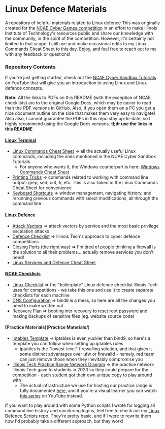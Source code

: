 # Linux Defence Materials
A repository of helpful materials related to Linux defence
This was originally created for the [NCAE Cyber Games competition](https://www.ncaecybergames.org) in an effort to make Illinois Institute of Technology's resources public and share our knowledge with the community, in the spirit of the competition. However, it's certainly not limited to that scope. I still use and make occasional edits to my Linux Commands Cheat Sheet to this day. Enjoy, and feel free to reach out to me with any feedback or questions!

### Repository Contents
If you're just getting started, check out the [NCAE Cyber Sandbox Tutorials](https://www.youtube.com/playlist?list=PLqux0fXsj7x3WYm6ZWuJnGC1rXQZ1018M) on YouTube that will give you an introduction to using Linux and Linux defence concepts.

**Note:** All the links to PDFs on this README (with the exception of NCAE checklists) are to the original Google Docs, which may be easier to read than the PDF versions in GitHub. Also, if you open them on a PC you get a nice document outline on the side that makes them very easy to navigate! Also also, I cannot guarantee the PDFs in this repo stay up-to-date, so I highly recommend using the Google Docs versions. **tl;dr use the links in this README**
#### [Linux Terminal](Linux%20Terminal/)
- [Linux Commands Cheat Sheet](https://docs.google.com/document/d/1vJxoHrjW607NJDLC1Zln1llrEIqrS6Ea3j9ihJTdblg/) ⇒ all the actually useful Linux commands, including the ones mentioned in the NCAE Cyber Sandbox Tutorials
  - For anyone who wants it, the Windows counterpart is here: [Windows Commands Cheat Sheet](https://docs.google.com/document/d/1CGgADAOZQuMXAyzXVeXRNhQ_PPBYliMXCy-4RNE0UMw/)
- [Printing Tricks](Linux%20Terminal/Printing%20Tricks.md) ⇒ commands related to working with command line output: grep, sed, cut, tr, etc. This is also linked in the Linux Commands Cheat Sheet for convenience
- [Keyboard Shortcuts](Linux%20Terminal/Keyboard%20Shortcuts.md) ⇒ window management, navigating history, and rerunning previous commands with select modifications, all through the command line
#### [Linux Defence](Defence/)
- [Attack Vectors](Defence/Attack%20Vectors.md) ⇒ attack vectors by service and the most basic privilege escalation attacks
- [Defence Checklist](Defence/Defence%20Checklist.md) ⇒ Illinois Tech's approach to cyber defence competitions
- [Closing Ports (the right way)](Defence/Port%20Closing%20Flowchart.png) ⇒ I'm tired of people thinking a firewall is the solution to all their problems... actually remove services you don't need!
- [Linux Services and Defence Cheat Sheet](https://docs.google.com/document/d/1DikLS0jAhuflCj3bOlbh5ZIJE6Ou4WkyIxMN0t2ZqU0/)
#### [NCAE Checklists](NCAE%20Checklists/)
- [Linux Checklist](NCAE%20Checklists/Linux%20Checklist.pdf) ⇒ the "boilerplate" Linux defence checklist Illinois Tech uses for competitions - we take this one and use it to create separate checklists for each machine
- [DNS Configuration](NCAE%20Checklists/DNS%20Configuration.pdf) ⇒ bind9 is a mess, so here are all the changes you need to make written out
- [Recovery Plan](NCAE%20Checklists/Recovery%20Plan.pdf) ⇒ booting into recovery to reset root password and making backups of sensitive files (eg. website source code)
#### [Practice Materials](Practice Materials/)
- [iptables Template](Practice%20Materials/iptables-template.sh) ⇒ iptables is even yuckier than bind9, so here's a template you can follow when setting up iptables rules
  - iptables is the "lowest-level" firewalling solution, and that gives it some distinct advantages over ufw or firewalld - namely, red team can just remove those when they inevitably compromise you
- [Illinois Tech Practice Range Network Diagram](Practice%20Materials/practice.jpg) ⇒ the practice network Illinois Tech gave to students in 2023 so they could prepare for the competition - each student got their own unique copy to play around with
  - The actual infrastructure we use for hosting our practice range is fully documented [here](https://github.com/RedefiningReality/Proxmox-Remote-Management/blob/main/Web.md), and if you're a visual learner you can watch [this series](https://youtube.com/playlist?list=PLSpsCUl2cY8at6Dr0c28G6-yC1exBnqrR) on YouTube instead.

If you want to play around with some Python scripts I wrote for logging all command line history and monitoring logins, feel free to check out my [Linux Defence Scripts](https://github.com/RedefiningReality/Linux-Defence-Scripts) repo. They're pretty basic, and if I were to rewrite them now I'd probably take a different approach, but they work!
